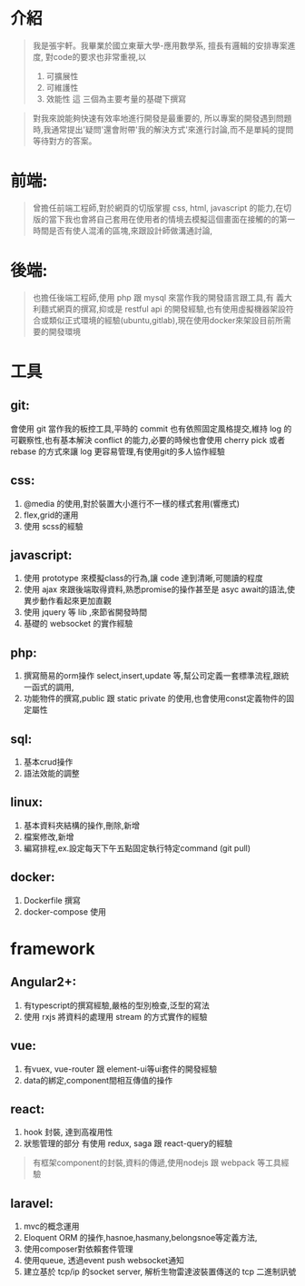 # 介紹 
> 我是張宇軒。我畢業於國立東華大學-應用數學系, 擅長有邏輯的安排專案進度,
對code的要求也非常重視,以 
>1. 可擴展性 
>2. 可維護性 
>3. 效能性 這 三個為主要考量的基礎下撰寫

>對我來說能夠快速有效率地進行開發是最重要的, 所以專案的開發遇到問題時,我通常提出'疑問'還會附帶'我的解決方式'來進行討論,而不是單純的提問等待對方的答案。

# 前端:
> 曾擔任前端工程師,對於網頁的切版掌握 css, html, javascript 的能力,在切版的當下我也會將自己套用在使用者的情境去模擬這個畫面在接觸的的第一時間是否有使人混淆的區塊,來跟設計師做溝通討論,
# 後端:
> 也擔任後端工程師,使用 php 跟 mysql 來當作我的開發語言跟工具,有 義大利麵式網頁的撰寫,抑或是 restful api 的開發經驗,也有使用虛擬機器架設符合或類似正式環境的經驗(ubuntu,gitlab),現在使用docker來架設目前所需要的開發環境
> 
# 工具
## git:
會使用 git 當作我的板控工具,平時的 commit 也有依照固定風格提交,維持 log 的可觀察性,也有基本解決 conflict 的能力,必要的時候也會使用 cherry pick 或者 rebase 的方式來讓 log 更容易管理,有使用git的多人協作經驗
## css:
1. @media 的使用,對於裝置大小進行不一樣的樣式套用(響應式)
2. flex,grid的運用
3. 使用 scss的經驗
## javascript:
1. 使用 prototype 來模擬class的行為,讓 code 達到清晰,可閱讀的程度
2. 使用 ajax 來跟後端取得資料,熟悉promise的操作甚至是 asyc await的語法,使異步動作看起來更加直觀
3. 使用 jquery 等 lib ,來節省開發時間
4. 基礎的 websocket 的實作經驗
## php:
1. 撰寫簡易的orm操作 select,insert,update 等,幫公司定義一套標準流程,跟統一函式的調用,
2. 功能物件的撰寫,public 跟 static private 的使用,也會使用const定義物件的固定屬性
## sql:
1. 基本crud操作
2. 語法效能的調整
## linux:
1. 基本資料夾結構的操作,刪除,新增
2. 檔案修改,新增
3. 編寫排程,ex.設定每天下午五點固定執行特定command (git pull)
## docker:
1. Dockerfile 撰寫
2. docker-compose 使用
# framework
## Angular2+:
1. 有typescript的撰寫經驗,嚴格的型別檢查,泛型的寫法
2. 使用 rxjs 將資料的處理用 stream 的方式實作的經驗
## vue:
1. 有vuex, vue-router 跟 element-ui等ui套件的開發經驗
2. data的綁定,component間相互傳值的操作
## react:
1. hook 封裝, 達到高複用性
2. 狀態管理的部分 有使用 redux, saga 跟 react-query的經驗

> 有框架component的封裝,資料的傳遞,使用nodejs 跟 webpack 等工具經驗

## laravel:
 1. mvc的概念運用
 2. Eloquent ORM 的操作,hasnoe,hasmany,belongsnoe等定義方法,
 3. 使用composer對依賴套件管理
 4. 使用queue, 透過event push websocket通知
 5. 建立基於 tcp/ip 的socket server, 解析生物雷達波裝置傳送的 tcp 二進制訊號
